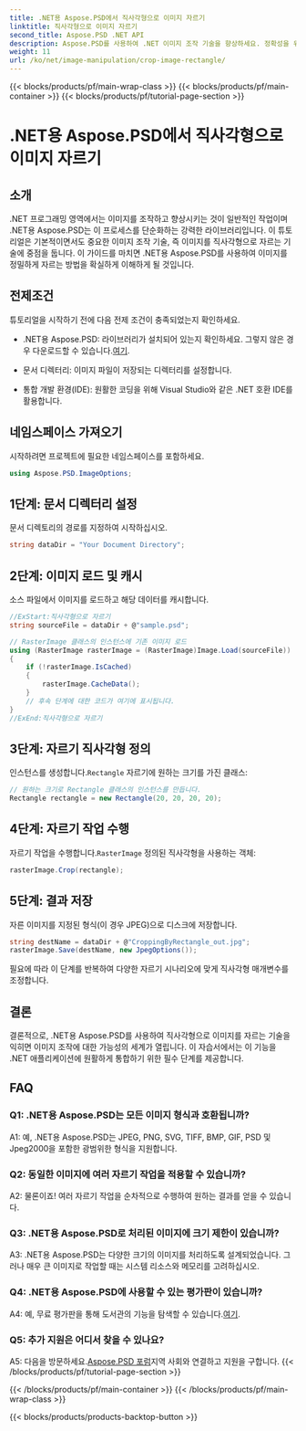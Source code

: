 ```yaml
---
title: .NET용 Aspose.PSD에서 직사각형으로 이미지 자르기
linktitle: 직사각형으로 이미지 자르기
second_title: Aspose.PSD .NET API
description: Aspose.PSD를 사용하여 .NET 이미지 조작 기술을 향상하세요. 정확성을 위해 직사각형을 사용하여 이미지 자르기를 단계별로 알아보세요.
weight: 11
url: /ko/net/image-manipulation/crop-image-rectangle/
---
```


{{< blocks/products/pf/main-wrap-class >}}
{{< blocks/products/pf/main-container >}}
{{< blocks/products/pf/tutorial-page-section >}}

# .NET용 Aspose.PSD에서 직사각형으로 이미지 자르기

## 소개

.NET 프로그래밍 영역에서는 이미지를 조작하고 향상시키는 것이 일반적인 작업이며 .NET용 Aspose.PSD는 이 프로세스를 단순화하는 강력한 라이브러리입니다. 이 튜토리얼은 기본적이면서도 중요한 이미지 조작 기술, 즉 이미지를 직사각형으로 자르는 기술에 중점을 둡니다. 이 가이드를 마치면 .NET용 Aspose.PSD를 사용하여 이미지를 정밀하게 자르는 방법을 확실하게 이해하게 될 것입니다.

## 전제조건

튜토리얼을 시작하기 전에 다음 전제 조건이 충족되었는지 확인하세요.

-  .NET용 Aspose.PSD: 라이브러리가 설치되어 있는지 확인하세요. 그렇지 않은 경우 다운로드할 수 있습니다.[여기](https://releases.aspose.com/psd/net/).

- 문서 디렉터리: 이미지 파일이 저장되는 디렉터리를 설정합니다.

- 통합 개발 환경(IDE): 원활한 코딩을 위해 Visual Studio와 같은 .NET 호환 IDE를 활용합니다.

## 네임스페이스 가져오기

시작하려면 프로젝트에 필요한 네임스페이스를 포함하세요.

```csharp
using Aspose.PSD.ImageOptions;
```

## 1단계: 문서 디렉터리 설정

문서 디렉토리의 경로를 지정하여 시작하십시오.

```csharp
string dataDir = "Your Document Directory";
```

## 2단계: 이미지 로드 및 캐시

소스 파일에서 이미지를 로드하고 해당 데이터를 캐시합니다.

```csharp
//ExStart:직사각형으로 자르기
string sourceFile = dataDir + @"sample.psd";

// RasterImage 클래스의 인스턴스에 기존 이미지 로드
using (RasterImage rasterImage = (RasterImage)Image.Load(sourceFile))
{
    if (!rasterImage.IsCached)
    {
        rasterImage.CacheData();
    }
    // 후속 단계에 대한 코드가 여기에 표시됩니다.
}
//ExEnd:직사각형으로 자르기
```

## 3단계: 자르기 직사각형 정의

 인스턴스를 생성합니다.`Rectangle` 자르기에 원하는 크기를 가진 클래스:

```csharp
// 원하는 크기로 Rectangle 클래스의 인스턴스를 만듭니다.
Rectangle rectangle = new Rectangle(20, 20, 20, 20);
```

## 4단계: 자르기 작업 수행

 자르기 작업을 수행합니다.`RasterImage` 정의된 직사각형을 사용하는 객체:

```csharp
rasterImage.Crop(rectangle);
```

## 5단계: 결과 저장

자른 이미지를 지정된 형식(이 경우 JPEG)으로 디스크에 저장합니다.

```csharp
string destName = dataDir + @"CroppingByRectangle_out.jpg";
rasterImage.Save(destName, new JpegOptions());
```

필요에 따라 이 단계를 반복하여 다양한 자르기 시나리오에 맞게 직사각형 매개변수를 조정합니다.

## 결론

결론적으로, .NET용 Aspose.PSD를 사용하여 직사각형으로 이미지를 자르는 기술을 익히면 이미지 조작에 대한 가능성의 세계가 열립니다. 이 자습서에서는 이 기능을 .NET 애플리케이션에 원활하게 통합하기 위한 필수 단계를 제공합니다.

## FAQ

### Q1: .NET용 Aspose.PSD는 모든 이미지 형식과 호환됩니까?

A1: 예, .NET용 Aspose.PSD는 JPEG, PNG, SVG, TIFF, BMP, GIF, PSD 및 Jpeg2000을 포함한 광범위한 형식을 지원합니다.

### Q2: 동일한 이미지에 여러 자르기 작업을 적용할 수 있습니까?

A2: 물론이죠! 여러 자르기 작업을 순차적으로 수행하여 원하는 결과를 얻을 수 있습니다.

### Q3: .NET용 Aspose.PSD로 처리된 이미지에 크기 제한이 있습니까?

A3: .NET용 Aspose.PSD는 다양한 크기의 이미지를 처리하도록 설계되었습니다. 그러나 매우 큰 이미지로 작업할 때는 시스템 리소스와 메모리를 고려하십시오.

### Q4: .NET용 Aspose.PSD에 사용할 수 있는 평가판이 있습니까?

 A4: 예, 무료 평가판을 통해 도서관의 기능을 탐색할 수 있습니다.[여기](https://releases.aspose.com/).

### Q5: 추가 지원은 어디서 찾을 수 있나요?

 A5: 다음을 방문하세요.[Aspose.PSD 포럼](https://forum.aspose.com/c/psd/34)지역 사회와 연결하고 지원을 구합니다.
{{< /blocks/products/pf/tutorial-page-section >}}

{{< /blocks/products/pf/main-container >}}
{{< /blocks/products/pf/main-wrap-class >}}

{{< blocks/products/products-backtop-button >}}
